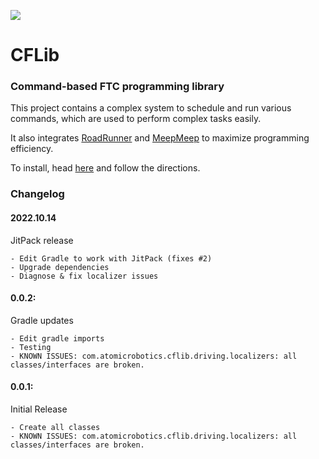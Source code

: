[![](https://jitpack.io/v/AtomicRobotics3805/CFLib.svg)](https://jitpack.io/#AtomicRobotics3805/CFLib)
# CFLib
### Command-based FTC programming library
This project contains a complex system to schedule and run various commands, which are used to perform complex tasks easily.

It also integrates [RoadRunner](https://github.com/acmerobotics/road-runner) and [MeepMeep](https://github.com/NoahBres/MeepMeep)
to maximize programming efficiency.

To install, head [here](https://docs.atomicrobotics3805.org) and follow the directions.

### Changelog
#### 2022.10.14
JitPack release

    - Edit Gradle to work with JitPack (fixes #2)
    - Upgrade dependencies
    - Diagnose & fix localizer issues
#### 0.0.2:
Gradle updates

    - Edit gradle imports
    - Testing
    - KNOWN ISSUES: com.atomicrobotics.cflib.driving.localizers: all classes/interfaces are broken.
#### 0.0.1:
Initial Release
    
    - Create all classes
    - KNOWN ISSUES: com.atomicrobotics.cflib.driving.localizers: all classes/interfaces are broken.
